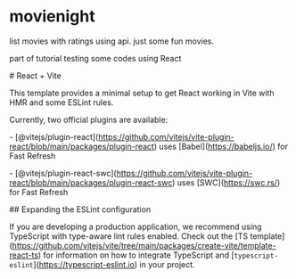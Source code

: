 # movienight

list movies with ratings using api. just some fun movies.

part of tutorial testing some codes using React



\# React + Vite



This template provides a minimal setup to get React working in Vite with HMR and some ESLint rules.



Currently, two official plugins are available:



\- \[@vitejs/plugin-react](https://github.com/vitejs/vite-plugin-react/blob/main/packages/plugin-react) uses \[Babel](https://babeljs.io/) for Fast Refresh

\- \[@vitejs/plugin-react-swc](https://github.com/vitejs/vite-plugin-react/blob/main/packages/plugin-react-swc) uses \[SWC](https://swc.rs/) for Fast Refresh



\## Expanding the ESLint configuration



If you are developing a production application, we recommend using TypeScript with type-aware lint rules enabled. Check out the \[TS template](https://github.com/vitejs/vite/tree/main/packages/create-vite/template-react-ts) for information on how to integrate TypeScript and \[`typescript-eslint`](https://typescript-eslint.io) in your project.



